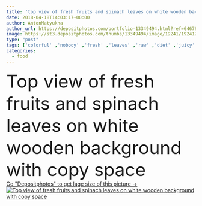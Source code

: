 ```yaml
---
title: 'top view of fresh fruits and spinach leaves on white wooden background with copy space'
date: 2018-04-18T14:03:17+00:00
author: AntonMatyukha
author_url: https://depositphotos.com/portfolio-13349494.html?ref=64678756
image: https://st3.depositphotos.com/thumbs/13349494/image/19241/192412232/api_thumb_450.jpg?forcejpeg=true
type: "post"
tags: ['colorful' ,'nobody' ,'fresh' ,'leaves' ,'raw' ,'diet' ,'juicy' ,'vegetable' ,'freshness' ,'nutrition' ,'carrot' ,'vegetarian' ,'vitamin' ,'refreshment' ,'lifestyle' ,'organic' ,'apples' ,'nutrient' ,'nutritious' ,'fruits' ,'refresh' ,'antioxidant' ,'bananas' ,'vegan' ,'pears' ,'spinach' ,'detox' ,'kiwis' ,'Healthy Eating' ,'copy space' ,'top view' ,'wooden background' ,'raw food diet' ,'flat lay' ,'detox diet' ,'clean eating' ]
categories: 
  - food
---
```

<div aling="center">
            <font size="60"> Top view of fresh fruits and spinach leaves on white wooden background with copy space</font>   
</div>
<div>
    <a href='https://depositphotos.com/192412232/stock-photo-top-view-fresh-fruits-spinach.html?ref=64678756' target=_blank > Go "Depositphotos" to get lage size of this picture ->
        <img href='https://depositphotos.com/192412232/stock-photo-top-view-fresh-fruits-spinach.html?ref=64678756' src='https://st3.depositphotos.com/13349494/19241/i/950/depositphotos_192412232-stock-photo-top-view-fresh-fruits-spinach.jpg?forcejpeg=true' alt='Top view of fresh fruits and spinach leaves on white wooden background with copy space' >
    </a>
</div>
